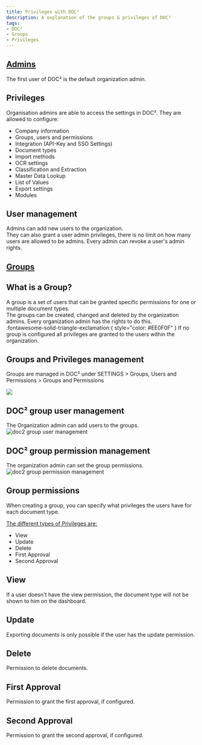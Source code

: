```yaml
---
title: Privileges with DOC²
description: A explanation of the groups & privileges of DOC²
tags:
- DOC²
- Groups
- Privileges
---
```

## <ins>**Admins**</ins>
The first user of DOC² is the default organization admin.

## Privileges
Organisation admins are able to access the settings in DOC².
They are allowed to configure:

- Company information
- Groups, users and permissions
- Integration (API-Key and SSO Settings)
- Document types
- Import methods
- OCR settings
- Classification and Extraction
- Master Data Lookup
- List of Values
- Export settings
- Modules


## User management

Admins can add new users to the organization.  
They can also grant a user admin privileges, there is no limit on how many users are allowed to be admins.
Every admin can revoke a user's admin rights.

## <ins>**Groups**</ins>

## What is a Group?

A group is a set of users that can be granted specific permissions for one or multiple document types.  
The groups can be created, changed and deleted by the organization admins. Every organization admin has the rights to do this.  
:fontawesome-solid-triangle-exclamation:{ style="color: #EE0F0F" } If no group is configured all privileges are granted to the users within the organization.

## Groups and Privileges management

Groups are managed in DOC² under SETTINGS > Groups, Users and Permissions > Groups and Permissions

![](/_images/security/groups-and-permissions.png)


## DOC² group user management

The Organization admin can add users to the groups.
![doc2 group user management](/_images/security/group-user.png)


## DOC² group permission management

The organization admin can set the group permissions.
![doc2 group permission management](/_images/security/group-permissions.png)


## Group permissions

When creating a group, you can specify what privileges the users have for each document type.  

<ins>The different types of Privileges are:</ins>

- View
- Update
- Delete
- First Approval
- Second Approval 

## View 

If a user doesn't have the view permission, the document type will not be shown to him on the dashboard.  


## Update

Exporting documents is only possible if the user has the update permission.


## Delete

Permission to delete documents.

## First Approval

Permission to grant the first approval, if configured.

## Second Approval

Permission to grant the second approval, if configured.



